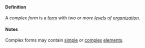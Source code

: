 #### Definition

A *complex form* is a [form](https://github.com/gcassel/Modular-Organization-Terminology/blob/master/terms/form.md) with *two or more [levels](https://github.com/gcassel/Modular-Organization-Terminology/blob/master/terms/level.md) of [organization](https://github.com/gcassel/Modular-Organization-Terminology/blob/master/terms/organize.md)*.

#### Notes

Complex forms may contain [simple](https://github.com/gcassel/Modular-Organization-Terminology/blob/master/terms/simple.md) or [complex](https://github.com/gcassel/Modular-Organization-Terminology/blob/master/terms/complex.md) [elements](https://github.com/gcassel/Modular-Organization-Terminology/blob/master/terms/element.md).
